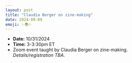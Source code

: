 ```yaml
---
layout: post
title: "Claudia Berger on zine-making"
date: 2024-09-09
emoji: ✨📚✨
---
```

* **Date:** 10/31/2024
* **Time:** 3-3:30pm ET
* Zoom event taught by Claudia Berger on zine-making. *Details/registration TBA.*